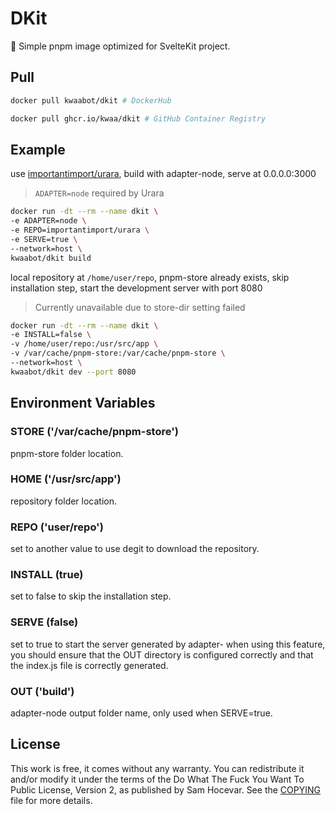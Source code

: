 # DKit

🐋 Simple pnpm image optimized for SvelteKit project.

## Pull

```bash
docker pull kwaabot/dkit # DockerHub

docker pull ghcr.io/kwaa/dkit # GitHub Container Registry
```

## Example

use [importantimport/urara](https://github.com/importantimport/urara), build with adapter-node, serve at 0.0.0.0:3000

> `ADAPTER=node` required by Urara

```bash
docker run -dt --rm --name dkit \
-e ADAPTER=node \
-e REPO=importantimport/urara \
-e SERVE=true \
--network=host \
kwaabot/dkit build
```

local repository at `/home/user/repo`, pnpm-store already exists, skip installation step, start the development server with port 8080

> Currently unavailable due to store-dir setting failed

```bash
docker run -dt --rm --name dkit \
-e INSTALL=false \
-v /home/user/repo:/usr/src/app \
-v /var/cache/pnpm-store:/var/cache/pnpm-store \
--network=host \
kwaabot/dkit dev --port 8080
```

## Environment Variables

### STORE ('/var/cache/pnpm-store')

pnpm-store folder location.

### HOME ('/usr/src/app')

repository folder location.

### REPO ('user/repo')

set to another value to use degit to download the repository.

### INSTALL (true)

set to false to skip the installation step.

### SERVE (false)

set to true to start the server generated by adapter-
when using this feature, you should ensure that the OUT directory is configured correctly and that the index.js file is correctly generated.

### OUT ('build')

adapter-node output folder name, only used when SERVE=true.

## License

This work is free, it comes without any warranty. You can redistribute it and/or modify it under the terms of the Do What The Fuck You Want To Public License, Version 2, as published by Sam Hocevar. See the [COPYING](https://github.com/kwaa/dkit/blob/main/COPYING) file for more details.
